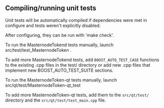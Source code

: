Compiling/running unit tests
------------------------------------

Unit tests will be automatically compiled if dependencies were met in configure
and tests weren't explicitly disabled.

After configuring, they can be run with 'make check'.

To run the MasternodeTokend tests manually, launch src/test/test_MasternodeToken .

To add more MasternodeTokend tests, add `BOOST_AUTO_TEST_CASE` functions to the existing
.cpp files in the test/ directory or add new .cpp files that
implement new BOOST_AUTO_TEST_SUITE sections.

To run the MasternodeToken-qt tests manually, launch src/qt/test/MasternodeToken-qt_test

To add more MasternodeToken-qt tests, add them to the `src/qt/test/` directory and
the `src/qt/test/test_main.cpp` file.
